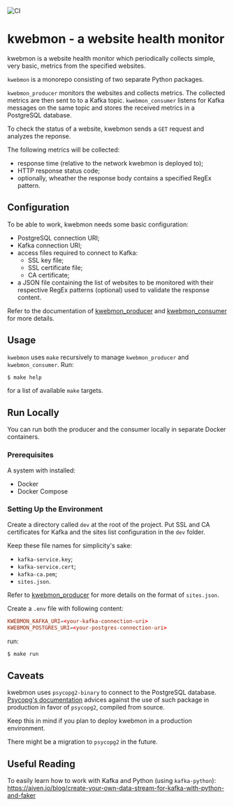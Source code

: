 ![CI](https://github.com/nicolalamacchia/kwebmon/workflows/CI/badge.svg)

# kwebmon - a website health monitor

kwebmon is a website health monitor which periodically collects simple, very
basic, metrics from the specified websites.

`kwebmon` is a monorepo consisting of two separate Python packages.

`kwebmon_producer` monitors the websites and collects metrics. The collected
metrics are then sent to to a Kafka topic. `kwebmon_consumer` listens for
Kafka messages on the same topic and stores the received metrics in a
PostgreSQL database.

To check the status of a website, kwebmon sends a `GET` request and analyzes
the reponse.

The following metrics will be collected:

* response time (relative to the network kwebmon is deployed to);
* HTTP response status code;
* optionally, wheather the response body contains a specified RegEx pattern.

## Configuration

To be able to work, kwebmon needs some basic configuration:

* PostgreSQL connection URI;
* Kafka connection URI;
* access files required to connect to Kafka:
  - SSL key file;
  - SSL certificate file;
  - CA certificate;
* a JSON file containing the list of websites to be monitored with their
  respective RegEx patterns (optional) used to validate the response content.

Refer to the documentation of [kwebmon_producer](producer/README.md) and
[kwebmon_consumer](consumer/README.md) for more details.

## Usage

`kwebmon` uses `make` recursively to manage `kwebmon_producer` and
`kwebmon_consumer`. Run:

```sh
$ make help
```

for a list of available `make` targets.

## Run Locally

You can run both the producer and the consumer locally in separate Docker
containers.

### Prerequisites

A system with installed:

* Docker
* Docker Compose

### Setting Up the Environment

Create a directory called `dev` at the root of the project. Put SSL and CA
certificates for Kafka and the sites list configuration in the `dev` folder.

Keep these file names for simplicity's sake:

* `kafka-service.key`;
* `kafka-service.cert`;
* `kafka-ca.pem`;
* `sites.json`.

Refer to [kwebmon_producer](producer/README.md) for more details on the
format of `sites.json`.

Create a `.env` file with following content:

```conf
KWEBMON_KAFKA_URI=<your-kafka-connection-uri>
KWEBMON_POSTGRES_URI=<your-postgres-connection-uri>
```

run:

```sh
$ make run
```

## Caveats

kwebmon uses `psycopg2-binary` to connect to the PostgreSQL database.
[Psycopg's documentation](https://www.psycopg.org/docs/install.html#psycopg-vs-psycopg-binary)
advices against the use of such package in production in favor of `psycopg2`,
compiled from source.

Keep this in mind if you plan to deploy kwebmon in a production environment.

There might be a migration to `psycopg2` in the future.

## Useful Reading

To easily learn how to work with Kafka and Python (using
`kafka-python`):
https://aiven.io/blog/create-your-own-data-stream-for-kafka-with-python-and-faker
